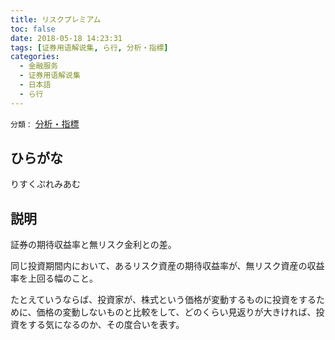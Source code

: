 ```yaml
---
title: リスクプレミアム
toc: false
date: 2018-05-18 14:23:31
tags: [证券用语解说集, ら行, 分析・指標]
categories:
  - 金融服务
  - 证券用语解说集
  - 日本語
  - ら行
---
```


`分類：` [分析・指標](/tags/分析・指標/)

## ひらがな

りすくぷれみあむ

## 説明

証券の期待収益率と無リスク金利との差。

同じ投資期間内において、あるリスク資産の期待収益率が、無リスク資産の収益率を上回る幅のこと。

たとえていうならば、投資家が、株式という価格が変動するものに投資をするために、価格の変動しないものと比較をして、どのくらい見返りが大きければ、投資をする気になるのか、その度合いを表す。
